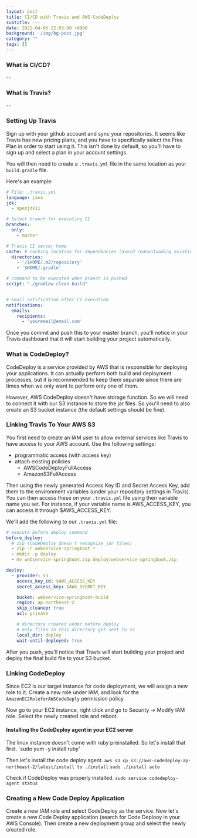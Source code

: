 ```yaml
---
layout: post
title: CI/CD with Travis and AWS CodeDeploy
subtitle: ---
date: 2022-04-06 22:03:00 +0900
background: '/img/bg-post.jpg'
category: ""
tags: []
---
```


### What is CI/CD?
--

### What is Travis?
--

### Setting Up Travis
Sign up with your github account and sync your repositories. It seems like Travis has new pricing plans, and you have to specifically select the Free Plan in order to start using it. This isn't done by default, so you'll have to sign up and select a plan in your account settings. 

You will then need to create a `.travis.yml` file in the same location as your `build.gradle` file. 

Here's an example:

```yaml
# File: .travis.yml 
language: java
jdk:
  - openjdk11

# Select branch for executing CI
branches:
  only:
    - master

# Travis CI server home
cache: # caching location for dependencies (avoid redownloading existing dependencies)
  directories:
    - '/$HOME/.m2/repository'
    - '$HOME/.gradle'

# command to be executed when branch is pushed
script: "./gradlew clean build"


# Email notification after CI execution
notifications:
  emails:
    recipients:
      - 'youremail@email.com'
```

Once you commit and push this to your master branch, you'll notice in your Travis dashboard that it will start building your project automatically. 

### What is CodeDeploy?
CodeDeploy is a service provided by AWS that is responsible for deploying your applications. It can actually perform both build and deployment processes, but it is recommended to keep them separate since there are times when we only want to perform only one of them. 

However, AWS CodeDeploy doesn't have storage function. So we will need to connect it with our S3 instance to store the jar files. So you'll need to also create an S3 bucket instance (the default settings should be fine).

### Linking Travis To Your AWS S3
You first need to create an IAM user to allow external services like Travis to have access to your AWS account. Use the following settings:

  * programmatic access (with access key)
  * attach existing policies
    * AWSCodeDeployFullAccess
    * AmazonS3FullAccess

Then using the newly generated Access Key ID and Secret Access Key, add them to the environment variables (under your repository settings in Travis). You can then access these on your `.travis.yml` file using then variable name you set. For instance, if your variable name is AWS_ACCESS_KEY, you can access it through $AWS_ACCESS_KEY.

We'll add the following to our `.travis.yml` file:

```yaml
# execute before deploy command
before_deploy:
  # zip (CodeDeploy doesn't recognize jar files)
  - zip -r webservice-springboot *
  - mkdir -p deploy
  - mv webservice-springboot.zip deploy/webservice-springboot.zip

deploy:
  - provider: s3
    access_key_id: $AWS_ACCESS_KEY
    secret_access_key: $AWS_SECRET_KEY

    bucket: webservice-springboot-build
    region: ap-northeast-2
    skip_cleanup: true
    acl: private

    # directory created under before_deploy
    # only files in this directory get sent to s3
    local_dir: deploy
    wait-until-deployed: true
```

After you push, you'll notice that Travis will start building your project and deploy the final build file to your S3 bucket.

### Linking CodeDeploy
Since EC2 is our target instance for code deployment, we will assign a new role to it. Create a new role under IAM, and look for the `AmazonEC2RoleforAWSCodeDeply` permission policy. 

Now go to your EC2 instance, right click and go to Security -> Modify IAM role. Select the newly created role and reboot.

#### Installing the CodeDeploy agent in your EC2 server
The linux instance doesn't come with ruby preinstalled. So let's install that first.
`sudo yum -y install ruby'

Then let's install the code deploy agent.
`aws s3 cp s3://aws-codedeploy-ap-northeast-2/latest/install to ./install`
`sudo ./install auto`

Check if CodeDeploy was properly installed. 
`sudo service codedeploy-agent status`

### Creating a New Code Deploy Application
Create a new IAM role and select CodeDeploy as the service. Now let's create a new Code Deploy application (search for Code Deplooy in your AWS Console). Then create a new deployment group and select the newly created role. 

